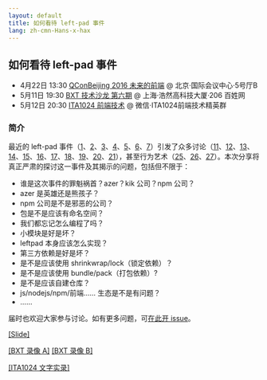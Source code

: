 ```yaml
---
layout: default
title: 如何看待 left-pad 事件
lang: zh-cmn-Hans-x-hax
---
```


## 如何看待 left-pad 事件

- 4月22日 13:30 [QConBeijing 2016 未来的前端](http://2016.qconbeijing.com/presentation/2987) @ 北京·国际会议中心·5号厅B
- 5月11日 19:30 [BXT 技术沙龙 第六期](https://github.com/baixing/BXT/issues/7) @ 上海·浩然高科技大厦·206 百姓网
- 5月12日 20:30 [ITA1024 前端技术](http://www.ita1024.com/activity/view/id/1462356747583) @ 微信·ITA1024前端技术精英群

### 简介

最近的 left-pad 事件（[1][]、[2][]、[3][]、[4][]、[5][]、[6][]、[7][]）引发了众多讨论（[11][]、[12][]、[13][]、[14][]、[15][]、[16][]、[17][]、[18][]、[19][]、[20][]、[21][]），甚至行为艺术（[25][]、[26][]、[27][]）。本次分享将真正严肃的探讨这一事件及其揭示的问题，包括但不限于：

- 谁是这次事件的罪魁祸首？azer？kik 公司？npm 公司？
- azer 是英雄还是熊孩子？
- npm 公司是不是邪恶的公司？
- 包是不是应该有命名空间？
- 我们都忘记怎么编程了吗？
- 小模块是好是坏？
- leftpad 本身应该怎么实现？
- 第三方依赖是好是坏？
- 是不是应该使用 shrinkwrap/lock（锁定依赖）？
- 是不是应该使用 bundle/pack（打包依赖）?
- 是不是应该自建仓库？
- js/nodejs/npm/前端…… 生态是不是有问题？
- ……

届时也欢迎大家参与讨论。如有更多问题，可[在此开 issue](https://github.com/hax/all-about-left-pad/issues)。


[[Slide]](slide?qcon)

[[BXT 录像 A]](http://v.youku.com/v_show/id_XMTU2NzA1MzUxNg==.html) [[BXT 录像 B]](http://v.youku.com/v_show/id_XMTU2NzA1NTYxMg==.html?from=y1.7-1.2)

[[ITA1024 文字实录]](https://mp.weixin.qq.com/s?__biz=MzIzMzEzODYwOA==&mid=2665284413&idx=1&sn=22c0f343e63fd2e2bf36a621f41c280f)


[1]: http://www.theregister.co.uk/2016/03/23/npm_left_pad_chaos/
[2]: http://zhuanlan.zhihu.com/p/20669077
[3]: https://github.com/stevemao/left-pad/issues/4
[4]: https://medium.com/@azerbike/i-ve-just-liberated-my-modules-9045c06be67c#.82gz6vy03
[5]: https://medium.com/@mproberts/a-discussion-about-the-breaking-of-the-internet-3d4d2a83aa4d#.mbd6n33vb
[6]: http://zhuanlan.zhihu.com/p/20671763 "Azer NPM 撤包事件全信件"
[7]: http://blog.npmjs.org/post/141577284765/kik-left-pad-and-npm

[11]: http://www.haneycodes.net/npm-left-pad-have-we-forgotten-how-to-program/
[12]: http://zhuanlan.zhihu.com/p/20707235
[13]: https://www.zhihu.com/question/41750206
[14]: https://www.zhihu.com/question/41694868
[15]: http://developer.telerik.com/featured/left-pad-indicative-fragile-javascript-ecosystem/
[16]: https://medium.com/@Rich_Harris/how-to-not-break-the-internet-with-this-one-weird-trick-e3e2d57fee28#.ouf2zn7u5
[17]: https://medium.com/@thomasfuchs/what-if-we-had-a-great-standard-library-in-javascript-52692342ee3f#.3c6j39kpx
[18]: http://www.gotoli.us/left-pad-npm
[19]: http://taobaofed.org/blog/2016/03/31/what-can-we-learn-from-left-pad-event/
[20]: http://www.secretgeek.net/leftpadfoot
[21]: http://lisperator.net/blog/the-left-pad-case/

[25]: http://left-pad.io/
[26]: http://fivejs.lol/
[27]: https://github.com/jezen/is-thirteen


<!--
https://phabricator.babeljs.io/T7237
https://github.com/facebook/react-native/issues/6595
https://github.com/jscs-dev/node-jscs/issues/2186
https://github.com/npm/npm/issues/12012


http://blog.npmjs.org/post/141905368000/changes-to-npms-unpublish-policy
http://blog.npmjs.org/post/141985926180/on-dependecy-squatter-packages

http://blog.npmjs.org/post/141702881055/package-install-scripts-vulnerability
http://blog.npmjs.org/post/142036323955/fixing-a-bearer-token-vulnerability

https://segmentfault.com/a/1190000004672227
https://blog.pusher.com/talking-left-pad-npm-and-dependencies-in-front-end-development/

http://edunham.net/2016/03/24/could_rust_have_a_left_pad_incident.html

https://github.com/shengxinjing/my_blog/issues/10
https://github.com/stevemao/left-pad/pull/11
http://blog.h5jun.com/post/left-pad.html

https://arc.applause.com/2016/03/25/left-pad-javascript-dependencies/
https://blog.ldodds.com/2016/03/24/left-pad-and-the-data-commons/

https://github.com/Somsubhra/left-pad
https://github.com/EgorBo/left-pad-net
https://github.com/futile/leftpad-rs
https://hackage.haskell.org/package/acme-left-pad

https://github.com/sindresorhus/ama/issues/10
-->
